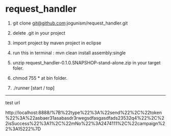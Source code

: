request_handler
===============

1. git clone git@github.com:jogunism/request_handler.git

2. delete .git in your project

3. import project by maven project in eclipse

4. run this in terminal : 
   mvn clean install assembly:single 

4. unzip request_handler-0.1.0.SNAPSHOP-stand-alone.zip in your target foler.

5. chmod 755 * at bin folder.

6. ./runner [start / top]


-----
test url

http://localhost:8888/%7B%22type%22%3A%22send%22%2C%22token%22%3A%22asbaer31asabasdr3rwegsdfasgasdfads23532q4%22%2C%22isSuccess%22%3A1%2C%22mNo%22%3A2474111%2C%22campaign%22%3A15222%7D
